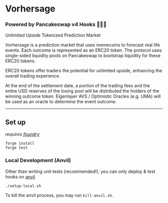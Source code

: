 # Vorhersage
### **Powered by Pancakeswap v4 Hooks 🥞🐰🥞**
Unlimited Upside Tokenized
Prediction Market

Vorhersage is a prediction market that uses memecoins to forecast real life events. Each outcome is represented as an ERC20 token. The protocol uses single-sided liquidity pools on Pancakeswap to bootstrap liquidity for these ERC20 tokens.

ERC20 tokens offer traders the potential for unlimited upside, enhancing the overall trading experience.

At the end of the settlement date, a portion of the trading fees and the entire USD reserves of the losing pool will be distributed the holders of the winning outcome token. Eigenlayer AVS / Optimistic Oracles (e.g. UMA) will be used as an oracle to determine the event outcome.

---

## Set up

*requires [foundry](https://book.getfoundry.sh)*

```
forge install
forge test
```

### Local Development (Anvil)

Other than writing unit tests (recommended!), you can only deploy & test hooks on [anvil](https://book.getfoundry.sh/anvil/)

```bash
./setup-local.sh
```

To kill the anvil process, you may run `kill-anvil.sh`.
